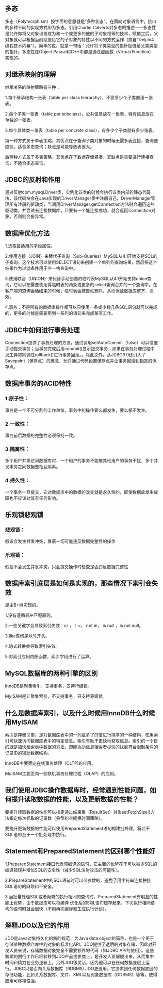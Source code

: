 ## 多态

多态（Polymorphism）按字面的意思就是“多种状态”。在面向对象语言中，接口的多种不同的实现方式即为多态。引用Charlie Calverts对多态的描述——多态性是允许你将父对象设置成为和一个或更多的他的子对象相等的技术，赋值之后，父对象就可以根据当前赋值给它的子对象的特性以不同的方式运作（摘自“Delphi4 编程技术内幕”）。简单的说，就是一句话：允许将子类类型的指针赋值给父类类型的指针。多态性在Object Pascal和C++中都是通过虚函数（Virtual Function） 实现的。

## 对继承映射的理解

继承关系的映射策略有三种：

1.每个继承结构一张表（table per class hierarchy），不管多少个子类都用一张表。

2.每个子类一张表（table per subclass），公共信息放在一张表，特有信息放在单独的一张表。

3.每个具体类一张表（table per concrete class），有多少个子类就有多少张表。

第一种方式属于单表策略，其优点在于查询子类对象的时候无需多表连接，查询速度快，适合多态查询；缺点是可能导致表很大。

后两种方式属于多表策略，其优点在于数据存储紧凑，其缺点是需要进行连接查询，不适合多态查询。

## JDBC的反射和作用

通过反射com.mysql.Driver类，实例化该类的时候会执行该类内部的静态代码块，该代码块会在Java实现的DriverManager类中注册自己，DriverManager管理所有注册的驱动类，当调用DriverManager.getConnection方法时会遍历这些驱动类，并尝试去连接数据库，只要有一个能连接成功，就会返回Connection对象，否则则会报异常。

## 数据库优化方法

1.选取最适用的字段属性。

2.使用连接（JOIN）来替代子查询（Sub-Queries）MySQL从4.1开始支持SQL的子查询。这个技术可以使用SELECT语句来创建一个单列的查询结果，然后把这个结果作为过滤条件用于空一格查询中。

3.使用联合（UNION）来代替手动创造的临时表MySQL从4.1开始支持union查询，它可以把需要使用得临时表的两条或更多的select查询合并的一个查询中。在客户端的查询会话结束的时候，临时表会被自动删除，从而保证数据库整齐、高效。

4.事务：不是所有的数据库操作都可以只使用一条或少数几条SQL语句就可以完成的，更多的时候是需要用到一系列的语句来完成某项工作。

## JDBC中如何进行事务处理

Connection提供了事务处理的方法，通过调用setAutoCommit（false）可以设置手动提交事务；当事务完成后用commit()显示提交事务；如果在事务处理过程中发生异常则通过rollback()进行事务回滚。。除此之外，从JDBC3.0还引入了Savepoint（保存点）的概念，允许通过代码设置保存点并让事务回滚到指定的保存点。

## 数据库事务的ACID特性

### 1.原子性：

事务是一个不可分割的工作单位，事务中的操作要么都发生，要么都不发生。

### 2.一致性：

事务前后数据的完整性必须保持一致。

### 3.隔离性：

多个用户并发访问数据库时，一个用户的事务不能被其他用户的事务干扰，多个并发事务之间数据要相互隔离。

### 4.持久性：

一个事务一旦提交，它对数据库中的数据的改变就是永久性的，即使数据库发生故障也不应该对其有任何影响。

## 乐观锁悲观锁

### 悲观锁：

假设会发生并发冲突，屏蔽一切可能违反数据完整性的操作

### 乐观锁：

假设不会发生并发冲突，只会提交操作时检查是否违反数据完整性

## 数据库索引底层是如何是实现的，那些情况下索引会失效

是由B+树实现的。

1.没有遵循最左匹配原则。

2.一些关键字会导致索引失效：or ，！=， not in， is null ，is not null。

3.like查询是以%开头。

4.隐式转换会导致索引失效。

5.对索引应用内部函数，索引字段进行了运算。

## MySQL数据库的两种引擎的区别

InnoDB是聚集索引，支持事务，支持行级锁。

MyISAM是非聚集索引，不支持事务，只支持表级锁。

## 什么是数据库索引，以及什么时候用InnoDB什么时候用MyISAM

索引是存储引擎。是对数据库表中的一列或多了的值进行排序的一种结构，使用索引可快速访问数据库表中的特定信息。索引有助于更快地获取信息。索引的一个目的就是加快检索表中数据的方法，即能协助信息搜索者尽快的找到符合限制条件的记录ID的辅助数据结构。

InnoDB主要面向在线事务处理（OLTP)的应用。

MyISAM主要面向一些联机事务处理过程（OLAP）的应用。

## 我们使用JDBC操作数据库时，经常遇到性能问题，如何提升读取数据的性能，以及更新数据的性能？

要提升读取数据的性能可以指定通过结果集（ResultSet）对象setFetchSize()方法指定每次抓取的记录数（典型的空间换时间策略）。

要提升更新数据的性能可以使用PreparedStatement语句构建批处理，将若干SQL语句至于一个批处理中执行。

## Statement和PreparedStatement的区别哪个性能好

1.PreparedStatement接口代表预编译的语句，它主要的优势在于可以减少SQL的编译错误并增加SQL的安全性（减少SQL注射攻击的可能性）。

2.PrepareStatement中的SQL语句时可以带参数的，避免了用字符串连接拼接SQL语句的麻烦和不安全。

3.当批量处理SQL或者频繁的执行相同的查询时，PreparedStatement有明显的性能上优势，由于数据库可以将编译 优化后的SQL语句缓存起来，下次执行相同结构的语句时就会很快（不用再次编译和生成执行计划）。

## 解释JDO以及它的作用

JDO是Java对象持久化的新的规范，为Java data object的简称，也是一个用于存储某种数据仓库中的对象的标准化API。JDO提供了透明的对象存储，因此对开发人员来说，存储数据对象完全不需要额外的代码（如JDBC API的使用）。这些繁琐的例行工作已经转移到JDO产品提供商上，是开发人员解脱出来，从而集中时间和精力在业务逻辑上。另外JDO很灵活，因为他可以在任何数据底层上运行。JDBC只是面向关系数据库（RDBMS) JDO更通用。它提供到任何数据底层的存储功能，比如关系数据库、文件、XML以及对象数据库（ODBMS）等等，使得应用可移植性强，

